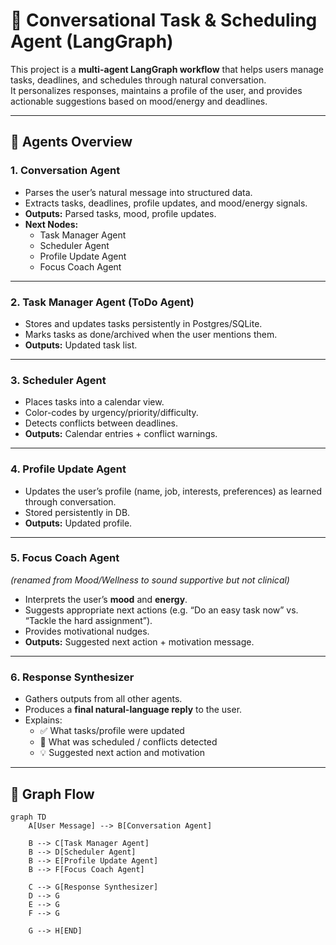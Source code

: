 # 📌 Conversational Task & Scheduling Agent (LangGraph)

This project is a **multi-agent LangGraph workflow** that helps users manage tasks, deadlines, and schedules through natural conversation.  
It personalizes responses, maintains a profile of the user, and provides actionable suggestions based on mood/energy and deadlines.  

---

## 🔹 Agents Overview

### 1. Conversation Agent
- Parses the user’s natural message into structured data.  
- Extracts tasks, deadlines, profile updates, and mood/energy signals.  
- **Outputs:** Parsed tasks, mood, profile updates.  
- **Next Nodes:**  
  - Task Manager Agent  
  - Scheduler Agent  
  - Profile Update Agent  
  - Focus Coach Agent

---

### 2. Task Manager Agent (ToDo Agent)
- Stores and updates tasks persistently in Postgres/SQLite.  
- Marks tasks as done/archived when the user mentions them.  
- **Outputs:** Updated task list.

---

### 3. Scheduler Agent
- Places tasks into a calendar view.  
- Color-codes by urgency/priority/difficulty.  
- Detects conflicts between deadlines.  
- **Outputs:** Calendar entries + conflict warnings.

---

### 4. Profile Update Agent
- Updates the user’s profile (name, job, interests, preferences) as learned through conversation.  
- Stored persistently in DB.  
- **Outputs:** Updated profile.

---

### 5. Focus Coach Agent
*(renamed from Mood/Wellness to sound supportive but not clinical)*  
- Interprets the user’s **mood** and **energy**.  
- Suggests appropriate next actions (e.g. “Do an easy task now” vs. “Tackle the hard assignment”).  
- Provides motivational nudges.  
- **Outputs:** Suggested next action + motivation message.

---

### 6. Response Synthesizer
- Gathers outputs from all other agents.  
- Produces a **final natural-language reply** to the user.  
- Explains:  
  - ✅ What tasks/profile were updated  
  - 📅 What was scheduled / conflicts detected  
  - 💡 Suggested next action and motivation  

---

## 🔹 Graph Flow

```mermaid
graph TD
    A[User Message] --> B[Conversation Agent]

    B --> C[Task Manager Agent]
    B --> D[Scheduler Agent]
    B --> E[Profile Update Agent]
    B --> F[Focus Coach Agent]

    C --> G[Response Synthesizer]
    D --> G
    E --> G
    F --> G

    G --> H[END]
